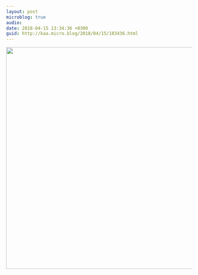 ```yaml
---
layout: post
microblog: true
audio: 
date: 2018-04-15 13:34:36 +0300
guid: http://kaa.micro.blog/2018/04/15/103436.html
---
```



<img src="http://www.kaa.bz/uploads/2018/3e4d5a2e51.jpg" width="600" height="600" />
